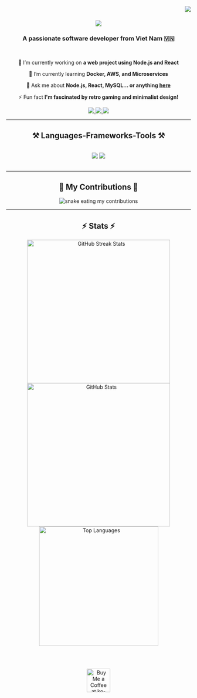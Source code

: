 <img align="right" src="https://visitor-badge.laobi.icu/badge?page_id=buggobugbug.buggobugbug" />

<h1 align="center">
    <img src="https://readme-typing-svg.herokuapp.com/?font=Righteous&size=35&center=true&vCenter=true&width=500&height=70&duration=4000&lines=Chào+các+bạn!+👋;+Tôi+là+Huỳnh+Nhựt+Huy!;" />
</h1>

<h3 align="center">A passionate software developer from Viet Nam 🇻🇳</h3>

<br/>

<div align="center">
 
 🔭 I’m currently working on **a web project using Node.js and React**
 
 🌱 I’m currently learning **Docker, AWS, and Microservices**

💬 Ask me about **Node.js, React, MySQL... or anything [here](https://github.com/buggobugbug/buggobugbug/issues)**

⚡ Fun fact **I'm fascinated by retro gaming and minimalist design!**

</div>
 
<div align="center"> 
  <a href="mailto:huynhnhuthuy@gmail.com">
    <img src="https://img.shields.io/badge/Gmail-333333?style=for-the-badge&logo=gmail&logoColor=red" />
  </a>
  <a href="https://linkedin.com/in/huynhnhuthuy" target="_blank">
    <img src="https://img.shields.io/badge/LinkedIn-0077B5?style=for-the-badge&logo=linkedin&logoColor=white" target="_blank" />
  </a>
  <a href="https://buggobugbug.github.io" target="_blank">
     <img src="https://img.shields.io/badge/Portfolio-FF5722?style=for-the-badge&logo=todoist&logoColor=white" target="_blank" />
  </a>
</div>

<hr/>

<h2 align="center">⚒️ Languages-Frameworks-Tools ⚒️</h2>
<br/>
<div align="center">
    <img src="https://skillicons.dev/icons?i=react,bootstrap,mui,html,css,vscode,github,figma,tailwind,git" />
    <img src="https://skillicons.dev/icons?i=nodejs,python,javascript,typescript,express,mongodb,mysql,java,nextjs" /><br>
</div>

<br/>
<hr/>

<h2 align="center">🐍 My Contributions 🐍</h2>
<div align="center">
  <img alt="snake eating my contributions" src="https://raw.githubusercontent.com/buggobugbug/buggobugbug/output/github-contribution-grid-snake.svg" />
</div>

<hr/>

<h2 align="center">⚡ Stats ⚡</h2>
<div align="center">
  <img width=390 src="https://github-readme-streak-stats.vercel.app/?user=buggobugbug&count_private=true&theme=react&hide_border=true&border_radius=10" alt="GitHub Streak Stats" />
  <img width=390 src="https://github-readme-stats.vercel.app/api?username=buggobugbug&count_private=true&show_icons=true&theme=react&rank_icon=github&border_radius=10" alt="GitHub Stats" />
  <br/>
  <img width=325 align="center" src="https://github-readme-stats.vercel.app/api/top-langs/?username=buggobugbug&layout=compact&theme=react&border_radius=10" alt="Top Languages" />
</div>

<br/><br/>

<div align="center">
<a href='https://ko-fi.com/buggobugbug' target='_blank'>
<img height='64' style='border:0px;height:64px;' src='https://storage.ko-fi.com/cdn/kofi1.png?v=3' border='0' alt='Buy Me a Coffee at ko-fi.com' />
</a>
</div>
<br/>
